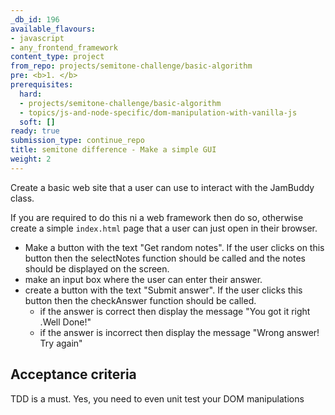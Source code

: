 ```yaml
---
_db_id: 196
available_flavours:
- javascript
- any_frontend_framework
content_type: project
from_repo: projects/semitone-challenge/basic-algorithm
pre: <b>1. </b>
prerequisites:
  hard:
  - projects/semitone-challenge/basic-algorithm
  - topics/js-and-node-specific/dom-manipulation-with-vanilla-js
  soft: []
ready: true
submission_type: continue_repo
title: semitone difference - Make a simple GUI
weight: 2
---
```


Create a basic web site that a user can use to interact with the JamBuddy class.

If you are required to do this ni a web framework then do so, otherwise create a simple `index.html` page that a user can just open in their browser.

- Make a button with the text "Get random notes". If the user clicks on this button then the selectNotes function should be called and the notes should be displayed on the screen.
- make an input box where the user can enter their answer.
- create a button with the text "Submit answer". If the user clicks this button then the checkAnswer function should be called.
  - if the answer is correct then display the message "You got it right .Well Done!"
  - if the answer is incorrect then display the message "Wrong answer! Try again"

## Acceptance criteria

TDD is a must. Yes, you need to even unit test your DOM manipulations